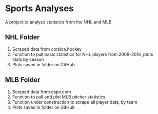 # Sports Analyses
A project to analyze statistics from the NHL and MLB

## NHL Folder
1. Scraped data from corsica.hockey
2. Function to pull basic statistics for NHL players from 2008-2018, plots stats by season
3. Plots saved in folder on GitHub

## MLB Folder
1. Scraped data from espn.com
2. Function to pull and plot MLB pitcher statistics
3. Function under construction to scrape all player data, by team
4. Plots saved in folder on GitHub